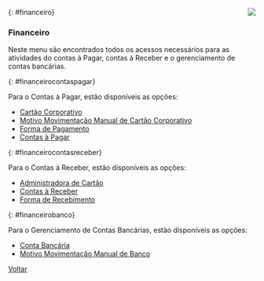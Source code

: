 <a href="http://docs.continentenuvem.com.br/dicas.html#dicas"><img align="right" src="http://docs.continentenuvem.com.br/images/dicas.jpg"></a>



{: #financeiro}

### Financeiro

Neste menu são encontrados todos os acessos necessários para as atividades do contas à Pagar, contas à Receber e o gerenciamento de contas bancárias.



{: #financeirocontaspagar}

Para o Contas à Pagar, estão disponíveis as opções:

- [Cartão Corporativo](financeiro_cartao_corporativo.md#cartaocorporativo) 
- [Motivo Movimentação Manual de Cartão Corporativo](financeiro_motivo_movimentacao_manual_cartao.md#cadastro)
- [Forma de Pagamento](financeiro_forma_pagamento.md#cadastro)
- [Contas à Pagar](financeiro_contas_pagar.md#contaspagar)



{: #financeirocontasreceber}

Para o Contas à Receber, estão disponíveis as opções:

- [Administradora de Cartão](financeiro_administradora_cartao.md##administradoradecartao)
- [Contas à Receber](financeiro_contas_receber.md#contasreceber)
- [Forma de Recebimento](financeiro_forma_recebimento.md#cadastro)



{: #financeirobanco}

Para o Gerenciamento de Contas Bancárias, estão disponíveis as opções:

- [Conta Bancária](financeiro_conta_bancaria.md#contabancaria)
- [Motivo Movimentação Manual de Banco](financeiro_motivo_movimentacao_manual_banco.md#cadastro)



[Voltar](index.md)

